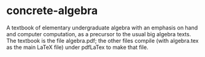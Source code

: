 # concrete-algebra
A textbook of elementary undergraduate algebra with an emphasis on hand and computer computation, as a precursor to the usual big algebra texts. The textbook is the file algebra.pdf; the other files compile (with algebra.tex as the main LaTeX file) under pdfLaTex to make that file.
